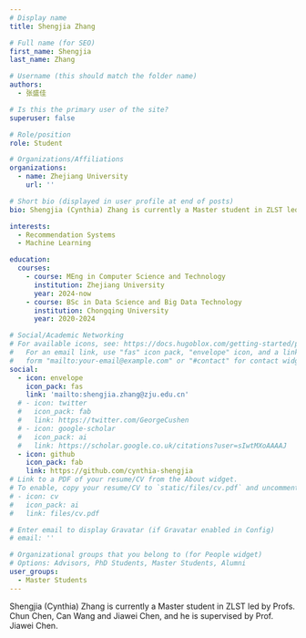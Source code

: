 ```yaml
---
# Display name
title: Shengjia Zhang

# Full name (for SEO)
first_name: Shengjia
last_name: Zhang

# Username (this should match the folder name)
authors:
  - 张盛佳

# Is this the primary user of the site?
superuser: false

# Role/position
role: Student

# Organizations/Affiliations
organizations:
  - name: Zhejiang University
    url: ''

# Short bio (displayed in user profile at end of posts)
bio: Shengjia (Cynthia) Zhang is currently a Master student in ZLST led by Profs. Chun Chen, Can Wang and Jiawei Chen, and he is supervised by Prof. Jiawei Chen.

interests:
  - Recommendation Systems
  - Machine Learning

education:
  courses:
    - course: MEng in Computer Science and Technology
      institution: Zhejiang University
      year: 2024-now
    - course: BSc in Data Science and Big Data Technology
      institution: Chongqing University
      year: 2020-2024

# Social/Academic Networking
# For available icons, see: https://docs.hugoblox.com/getting-started/page-builder/#icons
#   For an email link, use "fas" icon pack, "envelope" icon, and a link in the
#   form "mailto:your-email@example.com" or "#contact" for contact widget.
social:
  - icon: envelope
    icon_pack: fas
    link: 'mailto:shengjia.zhang@zju.edu.cn'
  # - icon: twitter
  #   icon_pack: fab
  #   link: https://twitter.com/GeorgeCushen
  # - icon: google-scholar
  #   icon_pack: ai
  #   link: https://scholar.google.co.uk/citations?user=sIwtMXoAAAAJ
  - icon: github
    icon_pack: fab
    link: https://github.com/cynthia-shengjia
# Link to a PDF of your resume/CV from the About widget.
# To enable, copy your resume/CV to `static/files/cv.pdf` and uncomment the lines below.
# - icon: cv
#   icon_pack: ai
#   link: files/cv.pdf

# Enter email to display Gravatar (if Gravatar enabled in Config)
# email: ''

# Organizational groups that you belong to (for People widget)
# Options: Advisors, PhD Students, Master Students, Alumni
user_groups:
  - Master Students
---
```


Shengjia (Cynthia) Zhang is currently a Master student in ZLST led by Profs. Chun Chen, Can Wang and Jiawei Chen, and he is supervised by Prof. Jiawei Chen.